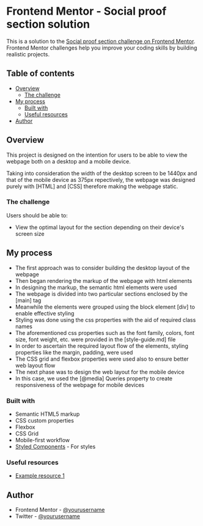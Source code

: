 # Frontend Mentor - Social proof section solution

This is a solution to the [Social proof section challenge on Frontend Mentor](https://www.frontendmentor.io/challenges/social-proof-section-6e0qTv_bA). Frontend Mentor challenges help you improve your coding skills by building realistic projects. 

## Table of contents

- [Overview](#overview)
  - [The challenge](#the-challenge)
- [My process](#my-process)
  - [Built with](#built-with)
  - [Useful resources](#useful-resources)
- [Author](#author)


## Overview

This project is designed on the intention for users to be able to view the webpage both on a desktop and a mobile device. 

Taking into consideration the width of the desktop screen to be 1440px and that of the mobile device as 375px repectively, the webpage was designed purely with [HTML] and [CSS] therefore making the webpage static.

### The challenge

Users should be able to:

- View the optimal layout for the section depending on their device's screen size

## My process

- The first approach was to consider building the desktop layout of the webpage
- Then began rendering the markup of the webpage with html elements
- In designing the markup, the semantic html elements were used 
- The webpage is divided into two particular sections enclosed by the [main] tag
- Meanwhile the elements were grouped using the block element [div] to enable effective styling
- Styling was done using the css properties with the aid of required class names
- The aforementioned css properties such as the font family, colors, font size, font weight, etc. were provided in the [style-guide.md] file
- In order to ascertain the required layout flow of the elements, styling properties like the margin, padding, were used
- The CSS grid and flexbox properties were used also to ensure better web layout flow
- The next phase was to design the web layout for the mobile device 
- In this case, we used the [@media] Queries property to create responsiveness of the webpage for mobile devices


### Built with

- Semantic HTML5 markup
- CSS custom properties
- Flexbox
- CSS Grid
- Mobile-first workflow
- [Styled Components](https://styled-components.com/) - For styles


### Useful resources

- [Example resource 1](https://developer.mozilla.org/)

## Author

- Frontend Mentor - [@yourusername](https://www.frontendmentor.io/profile/@Austinugbaja)
- Twitter - [@yourusername](https://www.twitter.com/@codesamurai_)

